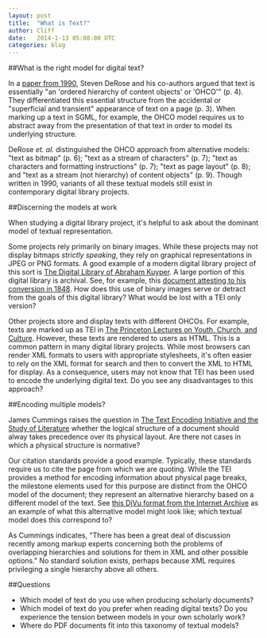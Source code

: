 ```yaml
---
layout: post
title:  "What is Text?"
author: Cliff
date:   2014-1-13 05:08:00 UTC
categories: blog
---
```


##What is the right model for digital text?

In a [paper from 1990](http://dl.acm.org/citation.cfm?doid=264842.264843), Steven DeRose and his co-authors argued that text is essentially "an 'ordered hierarchy of content objects' or 'OHCO'" (p. 4). They differentiated this essential structure from the accidental or "superficial and transient" appearance of text on a page (p. 3). When marking up a text in SGML, for example, the OHCO model requires us to abstract away from the presentation of that text in order to model its underlying structure. 

DeRose *et. al.* distinguished the OHCO approach from alternative models: "text as bitmap" (p. 6); "text as a stream of characters" (p. 7); "text as characters and formatting instructions" (p. 7);  "text as page layout" (p. 8); and "text as a stream (not hierarchy) of content objects" (p. 9). Though written in 1990, variants of all these textual models still exist in contemporary digital library projects.

##Discerning the models at work

When studying a digital library project, it's helpful to ask about the dominant model of textual representation. 

Some projects rely primarily on binary images. While these projects may not display bitmaps *strictly speaking*, they rely on graphical representations in JPEG or PNG formats. A good example of a modern digital library project of this sort is [The Digital Library of Abraham Kuyper](http:kuyper.ptsem.edu). A large portion of this digital library is archival. See, for example, this [document attesting to his conversion in 1848](http://kuyper.ptsem.edu/id/Kuyper1-2/dmd003). How does this use of binary images serve or detract from the goals of this digital library? What would be lost with a TEI only version?

Other projects store and display texts with different OHCOs. For example, texts are marked up as TEI in [The Princeton Lectures on Youth, Church, and Culture](http://www.ptsem.edu/lectures/). However, these texts are rendered to users as HTML. This is a common pattern in many digital library projects. While most browsers can render XML formats to users with appropriate stylesheets, it's often easier to rely on the XML format for search and then to convert the XML to HTML for display. As a consequence, users may not know that TEI has been used to encode the underlying digital text. Do you see any disadvantages to this approach?

##Encoding multiple models?

James Cummings raises the question in [The Text Encoding Initiative and the Study of Literature](http://nora.lis.uiuc.edu:3030/companion/view?docId=blackwell/9781405148641/9781405148641.xml&chunk.id=ss1-6-6&toc.depth=1&toc.id=ss1-6-6&brand=9781405148641_brand) whether the logical structure of a document should alway takes precedence over its physical layout. Are there not cases in which a physical structure is normative? 

Our citation standards provide a good example. Typically, these standards require us to cite the page from which we are quoting. While the TEI provides a method for encoding information about physical page breaks, the milestone elements used for this purpose are distinct from the OHCO model of the document; they represent an alternative hierarchy based on a different model of the text. See [this DjVu format from the Internet Archive](https://ia600302.us.archive.org/30/items/detheologievandr00eerd/detheologievandr00eerd_djvu.xml) as an example of what this alternative model might look like; which textual model does this correspond to?

As Cummings indicates, "There has been a great deal of discussion recently among markup experts concerning both the problems of overlapping hierarchies and solutions for them in XML and other possible options." No standard solution exists, perhaps because XML requires privileging a single hierarchy above all others. 

##Questions

* Which model of text do you use when producing scholarly documents?
* Which model of text do you prefer when reading digital texts? Do you experience the tension between models in your own scholarly work?
* Where do PDF documents fit into this taxonomy of textual models?